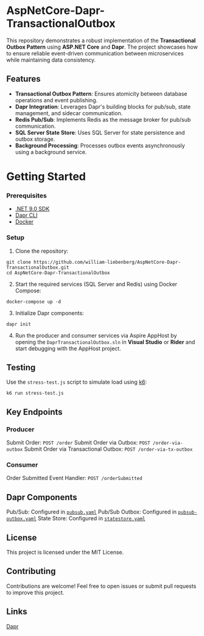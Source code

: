 # AspNetCore-Dapr-TransactionalOutbox

This repository demonstrates a robust implementation of the **Transactional Outbox Pattern** using **ASP.NET Core** and **Dapr**. The project showcases how to ensure reliable event-driven communication between microservices while maintaining data consistency.

## Features

- **Transactional Outbox Pattern**: Ensures atomicity between database operations and event publishing.
- **Dapr Integration**: Leverages Dapr's building blocks for pub/sub, state management, and sidecar communication.
- **Redis Pub/Sub**: Implements Redis as the message broker for pub/sub communication.
- **SQL Server State Store**: Uses SQL Server for state persistence and outbox storage.
- **Background Processing**: Processes outbox events asynchronously using a background service.


# Getting Started

### Prerequisites

- [.NET 9.0 SDK](https://dotnet.microsoft.com/download)
- [Dapr CLI](https://docs.dapr.io/getting-started/install-dapr-cli/)
- [Docker](https://www.docker.com/)

### Setup

1. Clone the repository:

```pwsh
git clone https://github.com/william-liebenberg/AspNetCore-Dapr-TransactionalOutbox.git
cd AspNetCore-Dapr-TransactionalOutbox
```

2. Start the required services (SQL Server and Redis) using Docker Compose:

```pwsh
docker-compose up -d
```

3. Initialize Dapr components:

```pwsh
dapr init
```

4. Run the producer and consumer services via Aspire AppHost by opening the `DaprTransactionalOutbox.sln` in **Visual Studio** or **Rider** and start debugging with the AppHost project.

## Testing
Use the `stress-test.js` script to simulate load using [k6](https://k6.io):

```pwsh
k6 run stress-test.js
```

## Key Endpoints

### Producer
Submit Order: `POST /order`
Submit Order via Outbox: `POST /order-via-outbox`
Submit Order via Transactional Outbox: `POST /order-via-tx-outbox`

### Consumer
Order Submitted Event Handler: `POST /orderSubmitted`

## Dapr Components

Pub/Sub: Configured in [`pubsub.yaml`](/components/pubsub.yaml)
Pub/Sub Outbox: Configured in [`pubsub-outbox.yaml`](/components/pubsub-outbox.yaml)
State Store: Configured in [`statestore.yaml`](/components/statestore.yaml)

## License
This project is licensed under the MIT License.

## Contributing
Contributions are welcome! Feel free to open issues or submit pull requests to improve this project.

## Links

[Dapr](https://dapr.io)